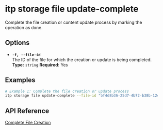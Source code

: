 # itp storage file update-complete

Complete the file creation or content update process by marking the operation as done.

## Options

- **`-f, --file-id`**  
  The ID of the file for which the creation or update is being completed.  
  **Type:** `string` **Required:** Yes

## Examples

```bash
# Example 1: Complete the file creation or update process
itp storage file update-complete --file-id "bf4d8b36-25d7-4b72-b38b-12c1f0325f42"
```

## API Reference

[Complete File Creation](https://developer.bentley.com/apis/storage/operations/complete-file-creation/)
